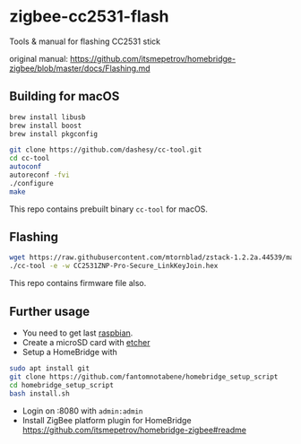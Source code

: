 # zigbee-cc2531-flash
Tools &amp; manual for flashing CC2531 stick

original manual: https://github.com/itsmepetrov/homebridge-zigbee/blob/master/docs/Flashing.md

## Building for macOS

```bash
brew install libusb
brew install boost
brew install pkgconfig

git clone https://github.com/dashesy/cc-tool.git
cd cc-tool
autoconf
autoreconf -fvi
./configure
make
```

This repo contains prebuilt binary `cc-tool` for macOS.

## Flashing 

```bash
wget https://raw.githubusercontent.com/mtornblad/zstack-1.2.2a.44539/master/CC2531/CC2531ZNP-Pro-Secure_LinkKeyJoin.hex
./cc-tool -e -w CC2531ZNP-Pro-Secure_LinkKeyJoin.hex
```

This repo contains firmware file also.

## Further usage

- You need to get last [raspbian](https://www.raspberrypi.org/downloads/raspbian/).
- Create a microSD card with [etcher](https://www.balena.io/etcher/)
- Setup a HomeBridge with

```bash
sudo apt install git
git clone https://github.com/fantomnotabene/homebridge_setup_script
cd homebridge_setup_script
bash install.sh
```

- Login on :8080 with `admin:admin`
- Install ZigBee platform plugin for HomeBridge https://github.com/itsmepetrov/homebridge-zigbee#readme